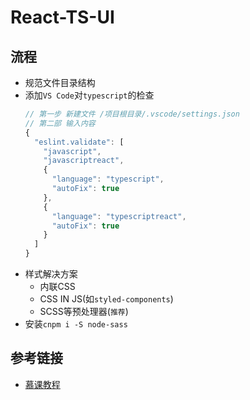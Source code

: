 # React-TS-UI

## 流程
- 规范文件目录结构
- 添加`VS Code`对`typescript`的检查
  ```js
  // 第一步 新建文件 /项目根目录/.vscode/settings.json
  // 第二部 输入内容
  {
    "eslint.validate": [
      "javascript",
      "javascriptreact",
      {
        "language": "typescript",
        "autoFix": true
      },
      {
        "language": "typescriptreact",
        "autoFix": true
      }
    ]
  }
  ```
- 样式解决方案
  * 内联CSS
  * CSS IN JS(如`styled-components`)
  * SCSS等预处理器(`推荐`)
- 安装`cnpm i -S node-sass`


## 参考链接
- [慕课教程](https://coding.imooc.com/class/428.html)